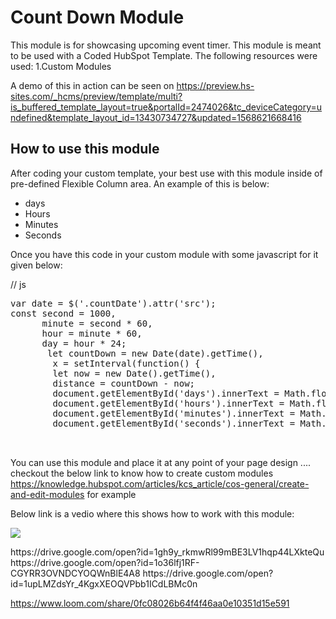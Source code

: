 # Count Down Module
This module is for showcasing upcoming event timer. This module is meant to be used with a Coded HubSpot Template.
The following resources were used:
1.Custom Modules

A demo of this in action can be seen on https://preview.hs-sites.com/_hcms/preview/template/multi?is_buffered_template_layout=true&portalId=2474026&tc_deviceCategory=undefined&template_layout_id=13430734727&updated=1568621668416

## How to use this module
After coding your custom template, your best use with this module inside of pre-defined Flexible Column area. An example of this is below:

  <div class="text-center countDown">
  <div class="">
  <span class='countDate' src='{{ module.countdown_date|datetimeformat('%Y/%m/%d') }}'></span>  
  <div class="dateCount noListStyle">
        <ul>
       <li class='ib'><span id="days"></span> days</li>
       <li class='ib'><span id="hours"></span> Hours</li>
    <li class='ib'><span id="minutes"></span> Minutes</li>
         <li class='ib'><span id="seconds"></span> Seconds</li>
       </ul>
     </div>
     </div>
  
 
  Once you have this code in your custom module with some javascript for it given below:
  
  // js
  <pre>
var date = $('.countDate').attr('src');
const second = 1000,
      minute = second * 60,
      hour = minute * 60,
      day = hour * 24;
       let countDown = new Date(date).getTime(),
        x = setInterval(function() {
        let now = new Date().getTime(),
        distance = countDown - now;
        document.getElementById('days').innerText = Math.floor(distance / (day)),
        document.getElementById('hours').innerText = Math.floor((distance % (day)) / (hour)),
        document.getElementById('minutes').innerText = Math.floor((distance % (hour)) / (minute)),
        document.getElementById('seconds').innerText = Math.floor((distance % (minute)) / second);  }, second)
            
   </pre>

  You can use this module and place it at any point of your page design ....
checkout the below link to know how to create custom modules   https://knowledge.hubspot.com/articles/kcs_article/cos-general/create-and-edit-modules for example

Below link is a vedio where this shows how to work with this module:
<p><img src="https://drive.google.com/open?id=1gh9y_rkmwRl99mBE3LV1hqp44LXkteQu"></p>
https://drive.google.com/open?id=1gh9y_rkmwRl99mBE3LV1hqp44LXkteQu
https://drive.google.com/open?id=1o36lfj1RF-CGYRR3OVNDCYOQWnBlE4A8
https://drive.google.com/open?id=1upLMZdsYr_4KgxXEOQVPbb1ICdLBMc0n

https://www.loom.com/share/0fc08026b64f4f46aa0e10351d15e591


